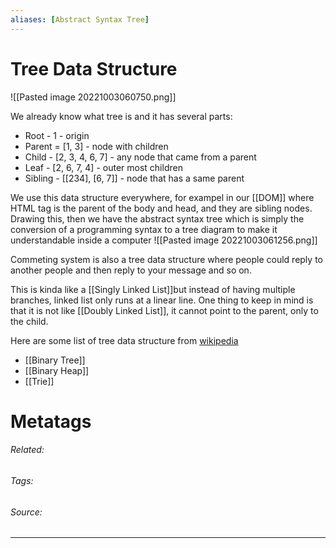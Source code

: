 ```yaml
---
aliases: [Abstract Syntax Tree]
---
```

# Tree Data Structure
![[Pasted image 20221003060750.png]]

We already know what tree is and it has several parts:
- Root - 1 - origin
- Parent = \[1, 3] - node with children
- Child - \[2, 3, 4, 6, 7] - any node that came from a parent
- Leaf - \[2, 6, 7, 4] - outer most children
- Sibling - \[\[234], [6, 7]] - node that has a same parent

We use this data structure everywhere, for exampel in our [[DOM]] where HTML tag is the parent of the body and head, and they are sibling nodes. Drawing this, then we have the abstract syntax tree which is simply the conversion of a programming syntax to a tree diagram to make it understandable inside a computer
![[Pasted image 20221003061256.png]]


Commeting system is also a tree data structure where people could reply to another people and then reply to your message and so on. 

This is kinda like a [[Singly Linked List]]but instead of having multiple branches, linked list only runs at a linear line. One thing to keep in mind is that it is not like [[Doubly Linked List]], it cannot point to the parent, only to the child. 

Here are some list of tree data structure from [wikipedia](https://en.wikipedia.org/wiki/List_of_data_structures)
- [[Binary Tree]]
- [[Binary Heap]]
- [[Trie]]













# Metatags
###### Related: 
###### Tags: 
###### Source: 

---